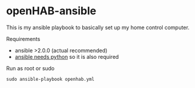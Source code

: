 # openHAB-ansible

This is my ansible playbook to basically set up my home control computer.

Requirements
* ansible >2.0.0 (actual recommended)
* [ansible needs python](http://docs.ansible.com/ansible/intro_installation.html#control-machine-requirements) so it is also required

Run as root or sudo
```
sudo ansible-playbook openhab.yml
```

